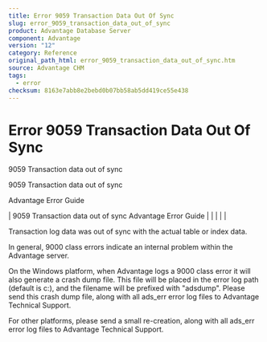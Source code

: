 ```yaml
---
title: Error 9059 Transaction Data Out Of Sync
slug: error_9059_transaction_data_out_of_sync
product: Advantage Database Server
component: Advantage
version: "12"
category: Reference
original_path_html: error_9059_transaction_data_out_of_sync.htm
source: Advantage CHM
tags:
  - error
checksum: 8163e7abb8e2bebd0b07bb58ab5dd419ce55e438
---
```


# Error 9059 Transaction Data Out Of Sync

9059 Transaction data out of sync

9059 Transaction data out of sync

Advantage Error Guide

| 9059 Transaction data out of sync  Advantage Error Guide |  |  |  |  |

Transaction log data was out of sync with the actual table or index data.

In general, 9000 class errors indicate an internal problem within the Advantage server.

On the Windows platform, when Advantage logs a 9000 class error it will also generate a crash dump file. This file will be placed in the error log path (default is c:\), and the filename will be prefixed with "adsdump". Please send this crash dump file, along with all ads\_err error log files to Advantage Technical Support.

For other platforms, please send a small re-creation, along with all ads\_err error log files to Advantage Technical Support.
